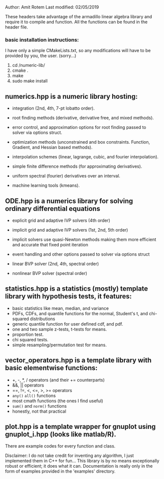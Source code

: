 Author: Amit Rotem
Last modified: 02/05/2019

These headers take advantage of the armadillo linear algebra library and require it to compile and function.
All the functions can be found in the header file.

### basic installation instructions:
I have only a simple CMakeLists.txt, so any modifications will have to be provided by you, the user. (sorry...)
1. cd /numeric-lib/
2. cmake .
3. make
4. sudo make install

## numerics.hpp is a numeric library hosting:
* integration (2nd, 4th, 7-pt lobatto order).

* root finding methods (derivative, derivative free, and mixed methods).
* error control, and approximation options for root finding passed to solver via options struct.

* optimization methods (unconstrained and box constraints. Function, Gradient, and Hessian based methods).

* interpolation schemes (linear, lagrange, cubic, and fourier interpolation).

* simple finite difference methods (for approximating derivatives).
* uniform spectral (fourier) derivatives over an interval.

* machine learning tools (kmeans).

## ODE.hpp is a numerics library for solving ordinary differential equations
* explicit grid and adaptive IVP solvers (4th order)
* implicit grid and adaptive IVP solvers (1st, 2nd, 5th order)
* implicit solvers use quasi-Newton methods making them more efficient and accurate that fixed point iteration
* event handling and other options passed to solver via options struct

* linear BVP solver (2nd, 4th, spectral order)
* nonlinear BVP solver (spectral order)

## statistics.hpp is a statistics (mostly) template library with hypothesis tests, it features:
* basic statistics like mean, median, and variance
* PDFs, CDFs, and quantile functions for the normal, Student's t, and chi-squared distributions
* generic quantile function for user defined cdf, and pdf.
* one and two sample z-tests, t-tests for means.
* proportion test.
* chi squared tests.
* simple resampling/permutation test for means.

## vector_operators.hpp is a template library with basic elementwise functions:
* +, -, *, / operators (and their += counterparts)
* &&, || operators
* ==, !=, <, <=, >, >= operators
* `any()` `all()` functions
* most cmath functions (the ones I find useful)
* `sum()` and `norm()` functions
* honestly, not that practical

## plot.hpp is a template wrapper for gnuplot using gnuplot_i.hpp (looks like matlab/R).

There are example codes for every function and class.

Disclaimer: I do not take credit for inventing any algorithm, I just implemented them in C++ for fun...
This library is by no means exceptionally robust or efficient; it does what it can.
Documentation is really only in the form of examples provided in the 'examples' directory.